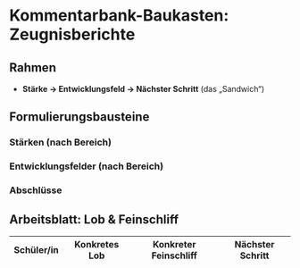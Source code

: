 # Kommentarbank-Baukasten: Zeugnisberichte

## Rahmen
- **Stärke → Entwicklungsfeld → Nächster Schritt** (das „Sandwich“)

## Formulierungsbausteine
### Stärken (nach Bereich)
### Entwicklungsfelder (nach Bereich)
### Abschlüsse

## Arbeitsblatt: Lob & Feinschliff
| Schüler/in | Konkretes Lob | Konkreter Feinschliff | Nächster Schritt |
|---|---|---|---|
